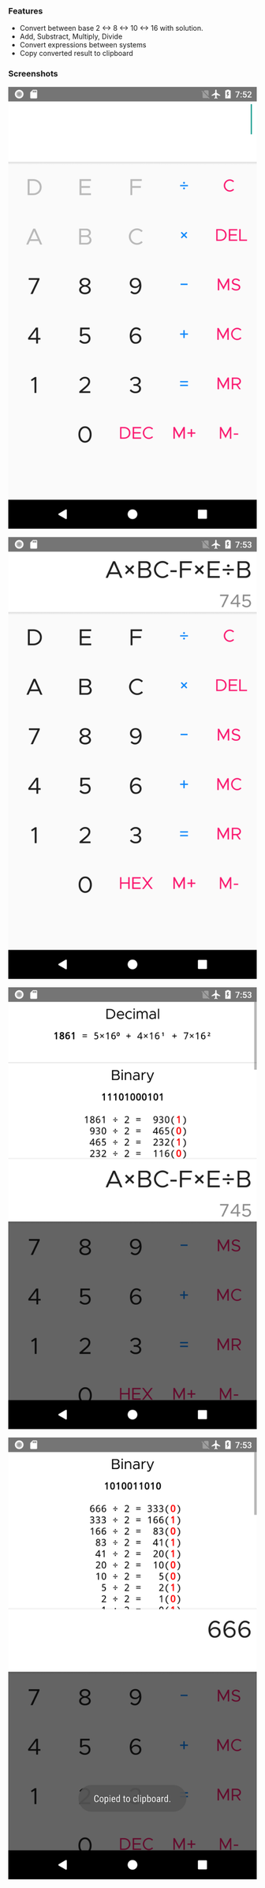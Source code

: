 ### Features

* Convert between base 2 <-> 8 <-> 10 <-> 16 with solution.
* Add, Substract, Multiply, Divide
* Convert expressions between systems
* Copy converted result to clipboard

### Screenshots

![](screenshots/one.png)

![](screenshots/two.png)

![](screenshots/three.png)

![](screenshots/four.png)